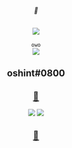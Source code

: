 
<h6 align="center">🍩</h6>
<center>
  <p align="center" align-items="center">
    <img align="center" src="https://komarev.com/ghpvc/?username=OSintt"/><br><br>
    <code>owo</code><br>
    <img src="https://github-readme-stats.vercel.app/api/top-langs/?username=OSintt&exclude_repo=eslint-config&theme=dracula"/>
  </p>
</center>
<h2 align="center">oshint#0800</h2>

<a target="_blank" href="https://dsc.gg/percocet"><h2 align="center">💊</h2></a>
<center>
  <p align="center" align-items="center">
    <img aling="center" src="https://komarev.com/ghpvc/?username=WqaSS" />
    <img src="https://github-readme-stats.vercel.app/api/top-langs/?username=WqaSS&exclude_repo=eslint-config&theme=dracula" />
  </p>
</center>
<a target="_blank" href="https://dsc.gg/percocet"><h2 align="center">💊</h2></a>

